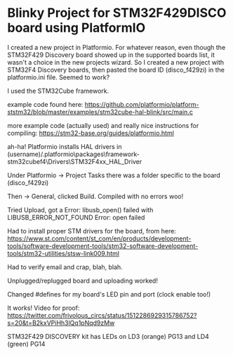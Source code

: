 # Blinky Project for STM32F429DISCO board using PlatformIO

I created a new project in Platformio.
For whatever reason, even though the STM32F429 Discovery board showed up in the supported boards list, it wasn't a choice in the new projects wizard.  So I created a new project with STM32F4 Discovery boards, then pasted the board ID (disco_f429zi) in the platformio.ini file.  Seemed to work?

I used the STM32Cube framework.

example code found here: https://github.com/platformio/platform-ststm32/blob/master/examples/stm32cube-hal-blink/src/main.c

more example code (actually used) and really nice instructions for compiling: https://stm32-base.org/guides/platformio.html

ah-ha!  Platformio installs HAL drivers in (username)/.platformio\packages\framework-stm32cubef4\Drivers\STM32F4xx_HAL_Driver

Under Platformio -> Project Tasks there was a folder specific to the board (disco_f429zi)

  Then -> General, clicked Build.  Compiled with no errors woo!
  
  Tried Upload, got a Error: libusb_open() failed with LIBUSB_ERROR_NOT_FOUND Error: open failed
  
  Had to install proper STM drivers for the board, from here: https://www.st.com/content/st_com/en/products/development-tools/software-development-tools/stm32-software-development-tools/stm32-utilities/stsw-link009.html
  
  Had to verify email and crap, blah, blah.
  
  Unplugged/replugged board and uploading worked!
  
  Changed #defines for my board's LED pin and port (clock enable too!)
  
  It works!  Video for proof: https://twitter.com/frivolous_circs/status/1512286929315786752?s=20&t=B2kxVPiHh3lQq1pNqd9zMw

 STM32F429 DISCOVERY kit has LEDs on LD3 (orange) PG13 and LD4 (green) PG14
